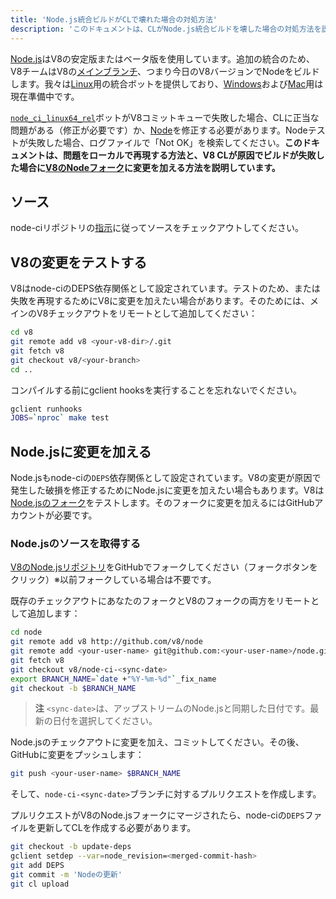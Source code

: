 ```yaml
---
title: 'Node.js統合ビルドがCLで壊れた場合の対処方法'
description: 'このドキュメントは、CLがNode.js統合ビルドを壊した場合の対処方法を説明します。'
---
```

[Node.js](https://github.com/nodejs/node)はV8の安定版またはベータ版を使用しています。追加の統合のため、V8チームはV8の[メインブランチ](https://chromium.googlesource.com/v8/v8/+/refs/heads/main)、つまり今日のV8バージョンでNodeをビルドします。我々は[Linux](https://ci.chromium.org/p/node-ci/builders/ci/Node-CI%20Linux64)用の統合ボットを提供しており、[Windows](https://ci.chromium.org/p/node-ci/builders/ci/Node-CI%20Win64)および[Mac](https://ci.chromium.org/p/node-ci/builders/ci/Node-CI%20Mac64)用は現在準備中です。

[`node_ci_linux64_rel`](https://ci.chromium.org/p/node-ci/builders/try/node_ci_linux64_rel)ボットがV8コミットキューで失敗した場合、CLに正当な問題がある（修正が必要です）か、[Node](https://github.com/v8/node/)を修正する必要があります。Nodeテストが失敗した場合、ログファイルで「Not OK」を検索してください。**このドキュメントは、問題をローカルで再現する方法と、V8 CLが原因でビルドが失敗した場合に[V8のNodeフォーク](https://github.com/v8/node/)に変更を加える方法を説明しています。**

## ソース

node-ciリポジトリの[指示](https://chromium.googlesource.com/v8/node-ci)に従ってソースをチェックアウトしてください。

## V8の変更をテストする

V8はnode-ciのDEPS依存関係として設定されています。テストのため、または失敗を再現するためにV8に変更を加えたい場合があります。そのためには、メインのV8チェックアウトをリモートとして追加してください：

```bash
cd v8
git remote add v8 <your-v8-dir>/.git
git fetch v8
git checkout v8/<your-branch>
cd ..
```

コンパイルする前にgclient hooksを実行することを忘れないでください。

```bash
gclient runhooks
JOBS=`nproc` make test
```

## Node.jsに変更を加える

Node.jsもnode-ciの`DEPS`依存関係として設定されています。V8の変更が原因で発生した破損を修正するためにNode.jsに変更を加えたい場合もあります。V8は[Node.jsのフォーク](https://github.com/v8/node)をテストします。そのフォークに変更を加えるにはGitHubアカウントが必要です。

### Node.jsのソースを取得する

[V8のNode.jsリポジトリ](https://github.com/v8/node/)をGitHubでフォークしてください（フォークボタンをクリック）※以前フォークしている場合は不要です。

既存のチェックアウトにあなたのフォークとV8のフォークの両方をリモートとして追加します：

```bash
cd node
git remote add v8 http://github.com/v8/node
git remote add <your-user-name> git@github.com:<your-user-name>/node.git
git fetch v8
git checkout v8/node-ci-<sync-date>
export BRANCH_NAME=`date +"%Y-%m-%d"`_fix_name
git checkout -b $BRANCH_NAME
```

> **注** `<sync-date>`は、アップストリームのNode.jsと同期した日付です。最新の日付を選択してください。

Node.jsのチェックアウトに変更を加え、コミットしてください。その後、GitHubに変更をプッシュします：

```bash
git push <your-user-name> $BRANCH_NAME
```

そして、`node-ci-<sync-date>`ブランチに対するプルリクエストを作成します。


プルリクエストがV8のNode.jsフォークにマージされたら、node-ciの`DEPS`ファイルを更新してCLを作成する必要があります。

```bash
git checkout -b update-deps
gclient setdep --var=node_revision=<merged-commit-hash>
git add DEPS
git commit -m 'Nodeの更新'
git cl upload
```
